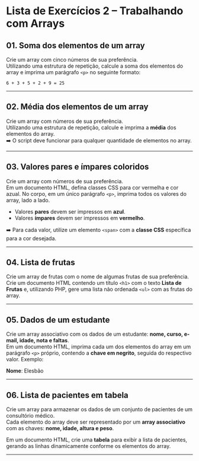 # Lista de Exercícios 2 – Trabalhando com Arrays


## 01. Soma dos elementos de um array
Crie um array com cinco números de sua preferência.  
Utilizando uma estrutura de repetição, calcule a soma dos elementos do array e imprima um parágrafo `<p>` no seguinte formato:

```text
6 + 3 + 5 + 2 + 9 = 25
```

---

## 02. Média dos elementos de um array
Crie um array com números de sua preferência.  
Utilizando uma estrutura de repetição, calcule e imprima a **média** dos elementos do array.  
➡️ O script deve funcionar para qualquer quantidade de elementos no array.

---

## 03. Valores pares e ímpares coloridos
Crie um array com números de sua preferência.  
Em um documento HTML, defina classes CSS para cor vermelha e cor azual. No corpo, em um único parágrafo `<p>`, imprima todos os valores do array, lado a lado.  

- Valores **pares** devem ser impressos em **azul**.  
- Valores **ímpares** devem ser impressos em **vermelho**.  

➡️ Para cada valor, utilize um elemento `<span>` com a **classe CSS** específica para a cor desejada.

---

## 04. Lista de frutas
Crie um array de frutas com o nome de algumas frutas de sua preferência.  
Crie um documento HTML contendo um título `<h1>` com o texto **Lista de Frutas** e, utilizando PHP, gere uma lista não ordenada `<ul>` com as frutas do array.

---

## 05. Dados de um estudante
Crie um array associativo com os dados de um estudante: **nome, curso, e-mail, idade, nota e faltas**.  
Em um documento HTML, imprima cada um dos elementos do array em um parágrafo `<p>` próprio, contendo a **chave em negrito**, seguida do respectivo valor. Exemplo:

**Nome**: Elesbão

---

## 06. Lista de pacientes em tabela
Crie um array para armazenar os dados de um conjunto de pacientes de um consultório médico.  
Cada elemento do array deve ser representado por um **array associativo** com as chaves: **nome, idade, altura e peso**.  

Em um documento HTML, crie uma **tabela** para exibir a lista de pacientes, gerando as linhas dinamicamente conforme os elementos do array.

---

